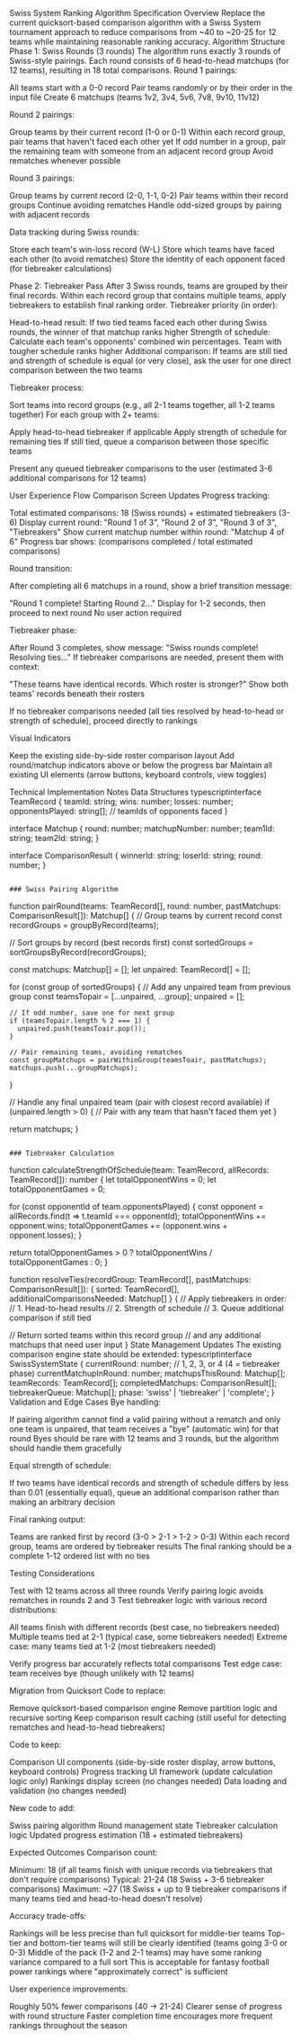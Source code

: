 Swiss System Ranking Algorithm Specification
Overview
Replace the current quicksort-based comparison algorithm with a Swiss System tournament approach to reduce comparisons from ~40 to ~20-25 for 12 teams while maintaining reasonable ranking accuracy.
Algorithm Structure
Phase 1: Swiss Rounds (3 rounds)
The algorithm runs exactly 3 rounds of Swiss-style pairings. Each round consists of 6 head-to-head matchups (for 12 teams), resulting in 18 total comparisons.
Round 1 pairings:

All teams start with a 0-0 record
Pair teams randomly or by their order in the input file
Create 6 matchups (teams 1v2, 3v4, 5v6, 7v8, 9v10, 11v12)

Round 2 pairings:

Group teams by their current record (1-0 or 0-1)
Within each record group, pair teams that haven't faced each other yet
If odd number in a group, pair the remaining team with someone from an adjacent record group
Avoid rematches whenever possible

Round 3 pairings:

Group teams by current record (2-0, 1-1, 0-2)
Pair teams within their record groups
Continue avoiding rematches
Handle odd-sized groups by pairing with adjacent records

Data tracking during Swiss rounds:

Store each team's win-loss record (W-L)
Store which teams have faced each other (to avoid rematches)
Store the identity of each opponent faced (for tiebreaker calculations)

Phase 2: Tiebreaker Pass
After 3 Swiss rounds, teams are grouped by their final records. Within each record group that contains multiple teams, apply tiebreakers to establish final ranking order.
Tiebreaker priority (in order):

Head-to-head result: If two tied teams faced each other during Swiss rounds, the winner of that matchup ranks higher
Strength of schedule: Calculate each team's opponents' combined win percentages. Team with tougher schedule ranks higher
Additional comparison: If teams are still tied and strength of schedule is equal (or very close), ask the user for one direct comparison between the two teams

Tiebreaker process:

Sort teams into record groups (e.g., all 2-1 teams together, all 1-2 teams together)
For each group with 2+ teams:

Apply head-to-head tiebreaker if applicable
Apply strength of schedule for remaining ties
If still tied, queue a comparison between those specific teams


Present any queued tiebreaker comparisons to the user (estimated 3-6 additional comparisons for 12 teams)

User Experience Flow
Comparison Screen Updates
Progress tracking:

Total estimated comparisons: 18 (Swiss rounds) + estimated tiebreakers (3-6)
Display current round: "Round 1 of 3", "Round 2 of 3", "Round 3 of 3", "Tiebreakers"
Show current matchup number within round: "Matchup 4 of 6"
Progress bar shows: (comparisons completed / total estimated comparisons)

Round transition:

After completing all 6 matchups in a round, show a brief transition message:

"Round 1 complete! Starting Round 2..."
Display for 1-2 seconds, then proceed to next round
No user action required



Tiebreaker phase:

After Round 3 completes, show message: "Swiss rounds complete! Resolving ties..."
If tiebreaker comparisons are needed, present them with context:

"These teams have identical records. Which roster is stronger?"
Show both teams' records beneath their rosters


If no tiebreaker comparisons needed (all ties resolved by head-to-head or strength of schedule), proceed directly to rankings

Visual Indicators

Keep the existing side-by-side roster comparison layout
Add round/matchup indicators above or below the progress bar
Maintain all existing UI elements (arrow buttons, keyboard controls, view toggles)

Technical Implementation Notes
Data Structures
typescriptinterface TeamRecord {
  teamId: string;
  wins: number;
  losses: number;
  opponentsPlayed: string[]; // teamIds of opponents faced
}

interface Matchup {
  round: number;
  matchupNumber: number;
  team1Id: string;
  team2Id: string;
}

interface ComparisonResult {
  winnerId: string;
  loserId: string;
  round: number;
}
```

### Swiss Pairing Algorithm
```
function pairRound(teams: TeamRecord[], round: number, pastMatchups: ComparisonResult[]): Matchup[] {
  // Group teams by current record
  const recordGroups = groupByRecord(teams);
  
  // Sort groups by record (best records first)
  const sortedGroups = sortGroupsByRecord(recordGroups);
  
  const matchups: Matchup[] = [];
  let unpaired: TeamRecord[] = [];
  
  for (const group of sortedGroups) {
    // Add any unpaired team from previous group
    const teamsTopair = [...unpaired, ...group];
    unpaired = [];
    
    // If odd number, save one for next group
    if (teamsTopair.length % 2 === 1) {
      unpaired.push(teamsToair.pop());
    }
    
    // Pair remaining teams, avoiding rematches
    const groupMatchups = pairWithinGroup(teamsToair, pastMatchups);
    matchups.push(...groupMatchups);
  }
  
  // Handle any final unpaired team (pair with closest record available)
  if (unpaired.length > 0) {
    // Pair with any team that hasn't faced them yet
  }
  
  return matchups;
}
```

### Tiebreaker Calculation
```
function calculateStrengthOfSchedule(team: TeamRecord, allRecords: TeamRecord[]): number {
  let totalOpponentWins = 0;
  let totalOpponentGames = 0;
  
  for (const opponentId of team.opponentsPlayed) {
    const opponent = allRecords.find(t => t.teamId === opponentId);
    totalOpponentWins += opponent.wins;
    totalOpponentGames += (opponent.wins + opponent.losses);
  }
  
  return totalOpponentGames > 0 ? totalOpponentWins / totalOpponentGames : 0;
}

function resolveTies(recordGroup: TeamRecord[], pastMatchups: ComparisonResult[]): {
  sorted: TeamRecord[],
  additionalComparisonsNeeded: Matchup[]
} {
  // Apply tiebreakers in order:
  // 1. Head-to-head results
  // 2. Strength of schedule
  // 3. Queue additional comparison if still tied
  
  // Return sorted teams within this record group
  // and any additional matchups that need user input
}
State Management Updates
The existing comparison engine state should be extended:
typescriptinterface SwissSystemState {
  currentRound: number; // 1, 2, 3, or 4 (4 = tiebreaker phase)
  currentMatchupInRound: number;
  matchupsThisRound: Matchup[];
  teamRecords: TeamRecord[];
  completedMatchups: ComparisonResult[];
  tiebreakerQueue: Matchup[];
  phase: 'swiss' | 'tiebreaker' | 'complete';
}
Validation and Edge Cases
Bye handling:

If pairing algorithm cannot find a valid pairing without a rematch and only one team is unpaired, that team receives a "bye" (automatic win) for that round
Byes should be rare with 12 teams and 3 rounds, but the algorithm should handle them gracefully

Equal strength of schedule:

If two teams have identical records and strength of schedule differs by less than 0.01 (essentially equal), queue an additional comparison rather than making an arbitrary decision

Final ranking output:

Teams are ranked first by record (3-0 > 2-1 > 1-2 > 0-3)
Within each record group, teams are ordered by tiebreaker results
The final ranking should be a complete 1-12 ordered list with no ties

Testing Considerations

Test with 12 teams across all three rounds
Verify pairing logic avoids rematches in rounds 2 and 3
Test tiebreaker logic with various record distributions:

All teams finish with different records (best case, no tiebreakers needed)
Multiple teams tied at 2-1 (typical case, some tiebreakers needed)
Extreme case: many teams tied at 1-2 (most tiebreakers needed)


Verify progress bar accurately reflects total comparisons
Test edge case: team receives bye (though unlikely with 12 teams)

Migration from Quicksort
Code to replace:

Remove quicksort-based comparison engine
Remove partition logic and recursive sorting
Keep comparison result caching (still useful for detecting rematches and head-to-head tiebreakers)

Code to keep:

Comparison UI components (side-by-side roster display, arrow buttons, keyboard controls)
Progress tracking UI framework (update calculation logic only)
Rankings display screen (no changes needed)
Data loading and validation (no changes needed)

New code to add:

Swiss pairing algorithm
Round management state
Tiebreaker calculation logic
Updated progress estimation (18 + estimated tiebreakers)

Expected Outcomes
Comparison count:

Minimum: 18 (if all teams finish with unique records via tiebreakers that don't require comparisons)
Typical: 21-24 (18 Swiss + 3-6 tiebreaker comparisons)
Maximum: ~27 (18 Swiss + up to 9 tiebreaker comparisons if many teams tied and head-to-head doesn't resolve)

Accuracy trade-offs:

Rankings will be less precise than full quicksort for middle-tier teams
Top-tier and bottom-tier teams will still be clearly identified (teams going 3-0 or 0-3)
Middle of the pack (1-2 and 2-1 teams) may have some ranking variance compared to a full sort
This is acceptable for fantasy football power rankings where "approximately correct" is sufficient

User experience improvements:

Roughly 50% fewer comparisons (40 → 21-24)
Clearer sense of progress with round structure
Faster completion time encourages more frequent rankings throughout the season